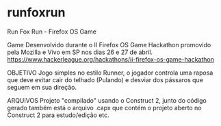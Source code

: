 runfoxrun
=========

Run Fox Run - Firefox OS Game

Game Desenvolvido durante o II Firefox OS Game Hackathon promovido pela Mozilla e Vivo em SP nos dias 26 e 27 de abril.
https://www.hackerleague.org/hackathons/ii-firefox-os-game-hackathon

OBJETIVO
Jogo simples no estilo Runner, o jogador controla uma raposa que deve evitar cair do telhado (Pulando) e desviar dos pássaros que seguem em sua direção.

ARQUIVOS
Projeto "compilado" usando o Construct 2, junto do código gerado também está o arquivo .capx que contém o projeto aberto no Construct 2 para estudo/edição etc.
